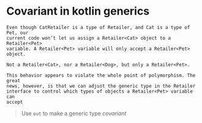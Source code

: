 # Covariant in kotlin generics

    Even though CatRetailer is a type of Retailer, and Cat is a type of Pet, our
    current code won’t let us assign a Retailer<Cat> object to a Retailer<Pet>
    variable. A Retailer<Pet> variable will only accept a Retailer<Pet> object.
    
    Not a Retailer<Cat>, nor a Retailer<Dog>, but only a Retailer<Pet>.
    
    This behavior appears to violate the whole point of polymorphism. The great
    news, however, is that we can adjust the generic type in the Retailer
    interface to control which types of objects a Retailer<Pet> variable can
    accept
> Use `out` to make a generic type *covariant*
